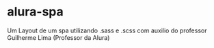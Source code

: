 # alura-spa
Um Layout de um spa utilizando .sass e .scss com auxilio do professor Guilherme Lima (Professor da Alura)
